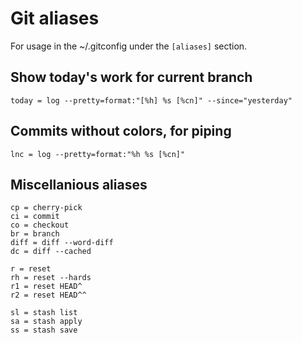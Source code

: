 # Git aliases

For usage in the ~/.gitconfig under the `[aliases]` section.

## Show today's work for current branch

```
today = log --pretty=format:"[%h] %s [%cn]" --since="yesterday"
```

## Commits without colors, for piping

```
lnc = log --pretty=format:"%h %s [%cn]"
```

## Miscellanious aliases
  
``` 
cp = cherry-pick
ci = commit
co = checkout
br = branch
diff = diff --word-diff
dc = diff --cached

r = reset
rh = reset --hards
r1 = reset HEAD^
r2 = reset HEAD^^

sl = stash list
sa = stash apply
ss = stash save
```